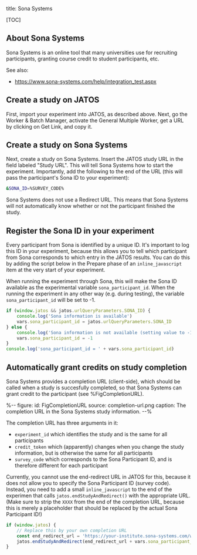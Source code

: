 title: Sona Systems


[TOC]


## About Sona Systems

Sona Systems is an online tool that many universities use for recruiting participants, granting course credit to student participants, etc.

See also:

- <https://www.sona-systems.com/help/integration_test.aspx>


## Create a study on JATOS

First, import your experiment into JATOS, as described above. Next, go the Worker & Batch Manager, activate the General Multiple Worker, get a URL by clicking on Get Link, and copy it.


## Create a study on Sona Systems

Next, create a study on Sona Systems. Insert the JATOS study URL in the field labeled "Study URL". This will tell Sona Systems how to start the experiment. Importantly, add the following to the end of the URL (this will pass the participant's Sona ID to your experiment):

```bash
&SONA_ID=%SURVEY_CODE% 
```

Sona Systems does not use a Redirect URL. This means that Sona Systems will not automatically know whether or not the participant finished the study.


## Register the Sona ID in your experiment

Every participant from Sona is identified by a unique ID. It's important to log this ID in your experiment, because this allows you to tell which participant from Sona corresponds to which entry in the JATOS results. You can do this by adding the script below in the Prepare phase of an `inline_javascript` item at the very start of your experiment.

When running the experiment through Sona, this will make the Sona ID available as the experimental variable `sona_participant_id`. When the running the experiment in any other way (e.g. during testing), the variable `sona_participant_id` will be set to -1. 


```javascript
if (window.jatos && jatos.urlQueryParameters.SONA_ID) {
    console.log('Sona information is available')
    vars.sona_participant_id = jatos.urlQueryParameters.SONA_ID
} else {
    console.log('Sona information is not available (setting value to -1)')
    vars.sona_participant_id = -1
}
console.log('sona_participant_id = ' + vars.sona_participant_id)
```


## Automatically grant credits on study completion

Sona Systems provides a completion URL (client-side), which should be called when a study is succesfully completed, so that Sona Systems can grant credit to the participant (see %FigCompletionURL).

%--
figure:
 id: FigCompletionURL
 source: completion-url.png
 caption: The completion URL in the Sona Systems study information.
--%

The completion URL has three arguments in it:

- `experiment_id` which identifies the study and is the same for all participants
- `credit_token` which (apparently) changes when you change the study information, but is otherwise the same for all participants
- `survey_code` which corresponds to the Sona Participant ID, and is therefore different for each participant

Currently, you cannot use the end-redirect URL in JATOS for this, because it does not allow you to specify the Sona Participant ID (survey code). Instead, you need to add a small `inline_javascript` to the end of the experimen that calls `jatos.endStudyAndRedirect()` with the appropriate URL. (Make sure to strip the `XXXX` from the end of the completion URL, because this is merely a placeholder that should be replaced by the actual Sona Participant ID!)

```javascript
if (window.jatos) {
    // Replace this by your own completion URL
    const end_redirect_url = 'https://your-institute.sona-systems.com/webstudy_credit.aspx?experiment_id=123&credit_token=12345678123456781234567812345678&survey_code='
    jatos.endStudyAndRedirect(end_redirect_url + vars.sona_participant_id)
} 
```
